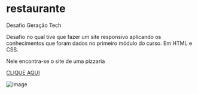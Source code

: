 # restaurante
 Desafio Geração Tech

Desafio no qual tive que fazer um site responsivo aplicando os conhecimentos que foram dados no primeiro módulo do curso. Em HTML e CSS.

Nele encontra-se o site de uma pizzaria 

<a href="https://marilliamota.github.io/restaurante/La pizza" target="_blank">CLIQUE AQUI</a>

![image](https://github.com/user-attachments/assets/28874452-bff2-4bdf-8549-69dfb23c9a16)
